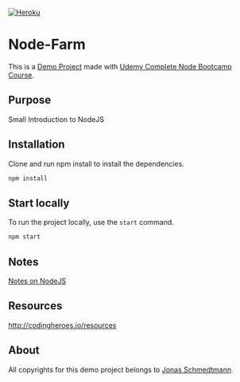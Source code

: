 [![Heroku](https://heroku-badge.herokuapp.com/?app=heroku-badge&style=flat)](https://node-farm-demo.herokuapp.com)

# Node-Farm

This is a [Demo Project](https://node-farm-demo.herokuapp.com) made with [Udemy Complete Node Bootcamp Course](https://github.com/jonasschmedtmann/complete-node-bootcamp).

## Purpose

Small Introduction to NodeJS

## Installation

Clone and run npm install to install the dependencies.

```bash
npm install
```

## Start locally

To run the project locally, use the `start` command.

```bash
npm start
```

## Notes

[Notes on NodeJS](Notes.md)

## Resources

http://codingheroes.io/resources

## About

All copyrights for this demo project belongs to [Jonas Schmedtmann](https://github.com/jonasschmedtmann).
